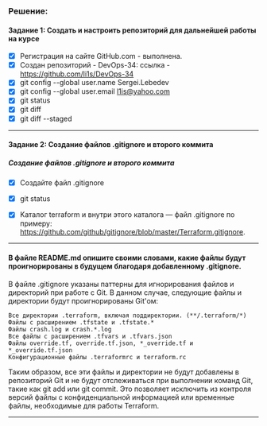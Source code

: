 ### Решение: 
#### Задание 1: Создать и настроить репозиторий для дальнейшей работы на курсе
- [x] Регистрация на сайте GitHub.com - выполнена. 
- [x] Создан репозиторий - DevOps-34: ссылка - https://github.com/li1s/DevOps-34
- [x] git config --global user.name Sergei.Lebedev 
- [x] git config --global user.email l1is@yahoo.com
- [x] git status
- [x] git diff  
- [x] git diff --staged
_____________________________________________________________

#### Задание 2: Создание файлов .gitignore и второго коммита
##### Создание файлов .gitignore и второго коммита
- [x] Создайте файл .gitignore
- [x] git status
- [x] Kаталог terraform и внутри этого каталога — файл .gitignore по примеру: https://github.com/github/gitignore/blob/master/Terraform.gitignore.


_____________________________________________________________________________
#### В файле README.md опишите своими словами, какие файлы будут проигнорированы в будущем благодаря добавленному .gitignore.

В файле .gitignore указаны паттерны для игнорирования файлов и директорий при работе с Git. В данном случае, следующие файлы и директории будут проигнорированы Git'ом:

    Все директории .terraform, включая поддиректории. (**/.terraform/*)
    Файлы с расширением .tfstate и .tfstate.*
    Файлы crash.log и crash.*.log
    Все файлы с расширением .tfvars и .tfvars.json
    Файлы override.tf, override.tf.json, *_override.tf и *_override.tf.json
    Конфигурационные файлы .terraformrc и terraform.rc

Таким образом, все эти файлы и директории не будут добавлены в репозиторий Git и не будут отслеживаться при выполнении команд Git, такие как git add или git commit. Это позволяет исключить из контроля версий файлы с конфиденциальной информацией или временные файлы, необходимые для работы Terraform.
_____________________________________________________________



    



